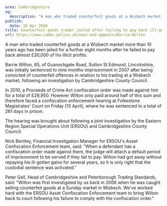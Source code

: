 ```yaml
area: Cambridgeshire
og:
  description: "A man who traded counterfeit goods at a Wisbech market more than 10 years ago has been jailed for a further eight months after he failed to pay back almost \xA330,000 of his illicit profits."
publish:
  date: 16 Apr 2018
title: Counterfeit goods trader jailed after failing to pay back ill-gotten gains
url: https://www.cambs.police.uk/news-and-appeals/Barrie-Wilton
```

A man who traded counterfeit goods at a Wisbech market more than 10 years ago has been jailed for a further eight months after he failed to pay back almost £30,000 of his illicit profits.

Barrie Wilton, 65, of Guanockgate Road, Sutton St Edmund, Lincolnshire, was initially sentenced to nine months imprisonment in 2007 after being convicted of counterfeit offences in relation to his trading at a Wisbech market, following an investigation by Cambridgeshire County Council.

In 2010, a Proceeds of Crime Act confiscation order was made against him for a total of £29,950. However Wilton only paid around half of this sum and therefore faced a confiscation enforcement hearing at Folkestone Magistrates' Court on Friday (13 April), where he was sentenced to a total of 261 days in prison.

The hearing was brought about following a joint investigation by the Eastern Region Special Operations Unit (ERSOU) and Cambridgeshire County Council.

Nick Bentley, Financial Investigation Manager for ERSOU's Asset Confiscation Enforcement team, said: "When a defendant has a confiscation order made against them, the judge will attach a default period of imprisonment to be served if they fail to pay. Wilton had got away without repaying his ill-gotten gains for several years, so it is only right that the custodial sentence was activated."

Peter Gell, Head of Cambridgeshire and Peterborough Trading Standards, said: "Wilton was first investigated by us back in 2006 when he was caught selling counterfeit goods at a Sunday market in Wisbech. We've worked hard with the ERSOU Asset Confiscation Enforcement team to bring Wilton back to court following his failure to comply with the confiscation order."
